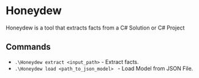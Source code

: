 # Honeydew

Honeydew is a tool that extracts facts from a C# Solution or C# Project

## Commands

* `.\Honeydew extract <input_path>` - Extract facts.
* `.\Honeydew load <path_to_json_model> ` - Load Model from JSON File.
